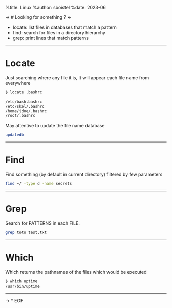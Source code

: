 %title: Linux
%author: sboistel
%date: 2023-06

-> # Looking for something ? <-

* locate: list files in databases that match a pattern
* find: search for files in a directory hierarchy
* grep: print lines that match patterns

---

# Locate

Just searching where any file it is,
It will appear each file name from everywhere

```bash
$ locate .bashrc

/etc/bash.bashrc
/etc/skel/.bashrc
/home/jdoe/.bashrc
/root/.bashrc
```

May attentive to update the file name database

```bash
updatedb
```

---

# Find

Find something (by default in current directory)
filtered by few parameters

```bash
find ~/ -type d -name secrets
```

---

# Grep

Search for PATTERNS in each FILE.

```bash
grep toto test.txt
```

---

# Which

Which returns the pathnames of the files
which would be executed

```bash
$ which uptime
/usr/bin/uptime
```

---

-> * EOF

